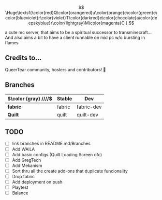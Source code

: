 $$ \Huge\textsf{\color{red}Q\color{orangered}u\color{orange}e\color{green}e\color{blueviolet}r\color{violet}T\color{darkred}e\color{chocolate}a\color{deepskyblue}r\color{lightgray}M\color{magenta}C } $$

a cute mc server, that aims to be a spiritual successor to transminecraft... And also aims a bit to have a client runnable on mid pc w/o bursting in flames

## Credits to...

QueerTear community, hosters and contributors! 💜

## Branches

| $\color {gray} ////$ | Stable |     Dev    |
| ---------- | ------ | ---------- |
| **fabric** | fabric | fabric-dev |
| **Quilt**  | quilt  | quilt-dev  |

## TODO

- [ ] link branches in README.md/Branches
- [ ] Add WAILA
- [ ] Add basic configs (Quilt Loading Screen ofc)
- [ ] Add GregTech
- [ ] Add Mekanism
- [ ] Sort thru all the create add-ons that duplicate funcionality
- [ ] Drop fabric
- [ ] Add deployment on push
- [ ] Playtest
- [ ] Balance
